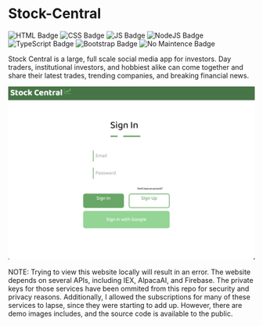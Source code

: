 # Stock-Central
![HTML Badge](https://img.shields.io/badge/HTML-239120?style=for-the-badge&logo=html5&logoColor=white)
![CSS Badge](https://img.shields.io/badge/CSS-239120?&style=for-the-badge&logo=css3&logoColor=white)
![JS Badge](https://img.shields.io/badge/JavaScript-F7DF1E?style=for-the-badge&logo=javascript&logoColor=black)
![NodeJS Badge](https://img.shields.io/badge/Node.js-43853D?style=for-the-badge&logo=node.js&logoColor=white)
![TypeScript Badge](https://img.shields.io/badge/TypeScript-007ACC?style=for-the-badge&logo=typescript&logoColor=white)
![Bootstrap Badge](https://img.shields.io/badge/Bootstrap-563D7C?style=for-the-badge&logo=bootstrap&logoColor=white)
![No Maintence Badge](http://unmaintained.tech/badge.svg)

Stock Central is a large, full scale social media app for investors. Day traders, institutional investors, and hobbiest alike can come together and share their latest trades, trending companies, and breaking financial news.

![Demo Image](demo-images/Stock-Central-SignIn-Page.png)

NOTE: Trying to view this website locally will result in an error. The website depends on several APIs, including IEX, AlpacaAI, and Firebase. The private keys for those services have been ommited from this repo for security and privacy reasons. Additionally, I allowed the subscriptions for many of these services to lapse, since they were starting to add up. However, there are demo images includes, and the source code is available to the public.
